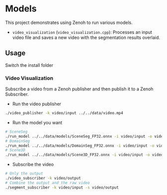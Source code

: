 # Models

This project demonstrates using Zenoh to run various models.

- `video_visualization` (`video_visualization.cpp`): Processes an input video file and saves a new video with the segmentation results overlaid.

## Usage

Switch the install folder

### Video Visualization

Subscribe a video from a Zenoh publisher and then publish it to a Zenoh Subscriber.

- Run the video publisher

```bash
./video_publisher -k video/input ../../data/video.mp4
```

- Run the model you want

```bash
# SceneSeg
./run_model ../../data/models/SceneSeg_FP32.onnx -i video/input -o video/output -m "segmentation"
# DomainSeg
./run_model ../../data/models/DomainSeg_FP32.onnx -i video/input -o video/output -m "segmentation"
# Scene3D
./run_model ../../data/models/Scene3D_FP32.onnx -i video/input -o video/output -m "depth"
```

- Subscribe the video

```bash
# Only the output
./video_subscriber -k video/output
# Combine the output and the raw video
./segment_subscriber -k video/input -s video/output
```
